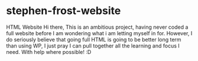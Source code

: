 # stephen-frost-website
HTML Website
Hi there,
This is an ambitious project, having never coded a full website before I am wondering what i am letting myself in for.
However, I do seriously believe that going full HTML is going to be better long term than using WP, I just pray I can pull together all the learning and focus I need. With help where possible! :D
